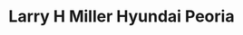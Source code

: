 ---
title: "Larry H Miller Hyundai Peoria"
url: /peoria/larry-h-miller-hyundai-peoria/
shop: Autohaus
---
